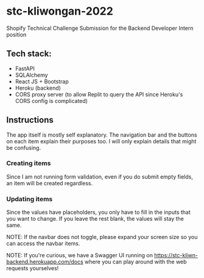 # stc-kliwongan-2022
Shopify Technical Challenge Submission for the Backend Developer Intern position

## Tech stack:
- FastAPI
- SQLAlchemy
- React JS + Bootstrap
- Heroku (backend)
- CORS proxy server (to allow Replit to query the API since Heroku's CORS config is complicated)

## Instructions

The app itself is mostly self explanatory. The navigation bar and the buttons on each item explain their purposes too.
I will only explain details that might be confusing.

### Creating items

Since I am not running form validation, even if you do submit empty fields, an item will be created regardless.

### Updating items

Since the values have placeholders, you only have to fill in the inputs that you want to change.
If you leave the rest blank, the values will stay the same.


NOTE: If the navbar does not toggle, please expand your screen size so you can access the navbar items.

NOTE: If you're curious, we have a Swagger UI running on
https://stc-kliwn-backend.herokuapp.com/docs where you can play around with the web requests yourselves!
